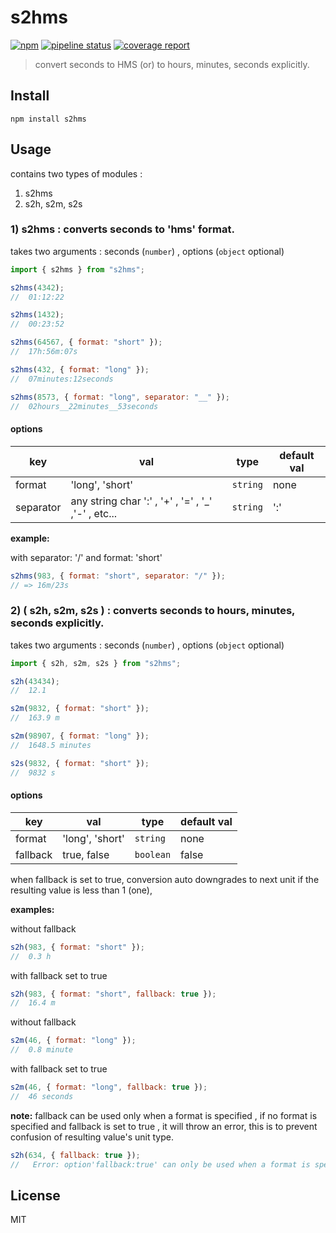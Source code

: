 # s2hms

[![npm][npm-img]][npm-url]
[![pipeline status][pipeline-status-img]][repo-url]
[![coverage report][coverage-report-img]][repo-url]

> convert seconds to HMS (or) to hours, minutes, seconds explicitly.

## Install

```
npm install s2hms
```

## Usage

contains two types of modules :

1. s2hms
2. s2h, s2m, s2s

### 1) s2hms : converts seconds to 'hms' format.

takes two arguments : seconds (`number`) , options (`object` optional)

```js
import { s2hms } from "s2hms";

s2hms(4342);
//  01:12:22

s2hms(1432);
//  00:23:52

s2hms(64567, { format: "short" });
//  17h:56m:07s

s2hms(432, { format: "long" });
//  07minutes:12seconds

s2hms(8573, { format: "long", separator: "__" });
//  02hours__22minutes__53seconds
```

#### options

| **key**   | **val**                                              | **type** | **default val** |
| --------- | ---------------------------------------------------- | -------- | --------------- |
| format    | 'long', 'short'                                      | `string` | none            |
| separator | any string char ':' , '+' , '=' , '\_' ,'-' , etc... | `string` | ':'             |

**example:**

with separator: '/' and format: 'short'

```js
s2hms(983, { format: "short", separator: "/" });
// => 16m/23s
```

### 2) ( s2h, s2m, s2s ) : converts seconds to hours, minutes, seconds explicitly.

takes two arguments : seconds (`number`) , options (`object` optional)

```js
import { s2h, s2m, s2s } from "s2hms";

s2h(43434);
//  12.1

s2m(9832, { format: "short" });
//  163.9 m

s2m(98907, { format: "long" });
//  1648.5 minutes

s2s(9832, { format: "short" });
//  9832 s
```

#### options

| **key**  | **val**         | **type**  | **default val** |
| -------- | --------------- | --------- | --------------- |
| format   | 'long', 'short' | `string`  | none            |
| fallback | true, false     | `boolean` | false           |

when fallback is set to true, conversion auto downgrades to next unit if the resulting value is less than 1 (one),

**examples:**

without fallback

```js
s2h(983, { format: "short" });
//  0.3 h
```

with fallback set to true

```js
s2h(983, { format: "short", fallback: true });
//  16.4 m
```

without fallback

```js
s2m(46, { format: "long" });
//  0.8 minute
```

with fallback set to true

```js
s2m(46, { format: "long", fallback: true });
//  46 seconds
```

**note:**
fallback can be used only when a format is specified , if no format is specified and fallback is set to true , it will throw an error, this is to prevent confusion of resulting value's unit type.

```js
s2h(634, { fallback: true });
//   Error: option'fallback:true' can only be used when a format is specified
```

## License

MIT

[npm-img]: https://img.shields.io/npm/v/s2hms.svg
[npm-url]: https://npmjs.com/package/s2hms
[pipeline-status-img]: https://gitlab.com/indrajaala/s2hms/badges/master/pipeline.svg
[coverage-report-img]: https://gitlab.com/indrajaala/s2hms/badges/master/coverage.svg
[repo-url]: https://gitlab.com/indrajaala/s2hms/commits/master
